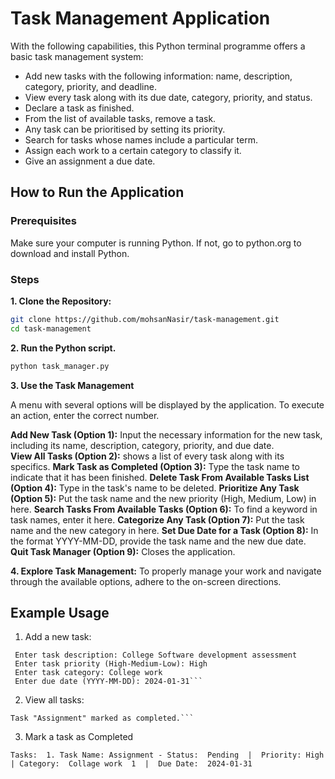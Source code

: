 ﻿ # Task Management Application

With the following capabilities, this Python terminal programme offers a basic task management system:

 - Add new tasks with the following information: name, description, category, priority, and deadline.
 - View every task along with its due date, category, priority, and status.
 - Declare a task as finished.
 - From the list of available tasks, remove a task.
 - Any task can be prioritised by setting its priority.
 - Search for tasks whose names include a particular term.
 - Assign each work to a certain category to classify it.
 - Give an assignment a due date.

## How to Run the Application
### Prerequisites
Make sure your computer is running Python. If not, go to python.org to download and install Python.
### Steps

**1.  Clone the Repository:**

```bash
git clone https://github.com/mohsanNasir/task-management.git
cd task-management
```
**2. Run the Python script.**
```bash
python task_manager.py
```
**3. Use the Task Management**

A menu with several options will be displayed by the application. To execute an action, enter the correct number.

**Add New Task (Option 1):**
Input the necessary information for the new task, including its name, description, category, priority, and due date.<br/>
**View All Tasks (Option 2):**
shows a list of every task along with its specifics.
**Mark Task as Completed (Option 3):**
Type the task name to indicate that it has been finished.
**Delete Task From Available Tasks List (Option 4):**
Type in the task's name to be deleted.
**Prioritize Any Task (Option 5):**
Put the task name and the new priority (High, Medium, Low) in here.
**Search Tasks From Available Tasks (Option 6):**
To find a keyword in task names, enter it here.
**Categorize Any Task (Option 7):**
Put the task name and the new category in here.
**Set Due Date for a Task (Option 8):**
In the format YYYY-MM-DD, provide the task name and the new due date.
**Quit Task Manager (Option 9):**
Closes the application.

**4. Explore Task Management:**
To properly manage your work and navigate through the available options, adhere to the on-screen directions.


## Example Usage
1.  Add a new task:
```Enter New task name: Assignment 
 Enter task description: College Software development assessment  
 Enter task priority (High-Medium-Low): High 
 Enter task category: College work
 Enter due date (YYYY-MM-DD): 2024-01-31```
```
2. View all tasks: 
``` Enter the task name to mark as completed: Assignment 
Task "Assignment" marked as completed.```
```

3.  Mark a task as Completed

```Tasks:  1. Task Name: Assignment - Status:  Pending  |  Priority: High  | Category:  Collage work  1  |  Due Date:  2024-01-31```

